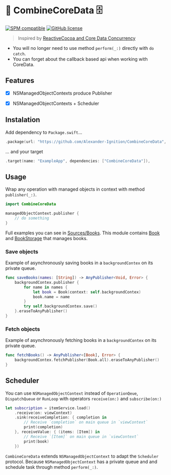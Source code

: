 # 🚜 CombineCoreData 🗄

[![SPM compatible](https://img.shields.io/badge/spm-compatible-brightgreen.svg?style=flat)](https://swift.org/package-manager)
[![GitHub license](https://img.shields.io/badge/license-MIT-lightgrey.svg)](https://github.com/Alexander-Ignition/OSLogging/blob/master/LICENSE)

> Inspired by [ReactiveCocoa and Core Data Concurrency](https://thoughtbot.com/blog/reactive-core-data)

- You will no longer need to use method `perform(_:)` directly with `do catch`.
- You can forget about the callback based api when working with CoreData.

## Features

- [x] NSManagedObjectContexts produce Publisher
- [x] NSManagedObjectContexts + Scheduler


## Instalation

Add dependency to `Package.swift`...

```swift
.package(url: "https://github.com/Alexander-Ignition/CombineCoreData", from: "0.0.2"),
```

... and your target

```swift
.target(name: "ExampleApp", dependencies: ["CombineCoreData"]),
```

## Usage

Wrap any operation with managed objects in context with method `publisher(_:)`.

```swift
import CombineCoreData

managedObjectContext.publisher {
    // do something
}
```

Full examples you can see in [Sources/Books](Sources/Books). This module contains [Book](Sources/Books/Book.swift) and [BookStorage](Sources/Books/BookStorage.swift) that manages books.

### Save objects

Example of asynchronously saving books in а `backgroundContex` on its private queue.

```swift
func saveBooks(names: [String]) -> AnyPublisher<Void, Error> {
    backgroundContex.publisher {
        for name in names {
            let book = Book(context: self.backgroundContex)
            book.name = name
        }
        try self.backgroundContex.save()
    }.eraseToAnyPublisher()
}
```

### Fetch objects

Example of asynchronously fetching books in а `backgroundContex` on its private queue.

```swift
func fetchBooks() -> AnyPublisher<[Book], Error> {
    backgroundContex.fetchPublisher(Book.all).eraseToAnyPublisher()
}
```

## Scheduler

You can use `NSManagedObjectContext` instead of `OperationQeue`, `DispatchQueue` or `RunLoop` with operators `receive(on:)` and `subscribe(on:)`

```swift
let subscription = itemService.load()
    .receive(on: viewContext)
    .sink(receiveCompletion: { completion in
        // Receive `completion` on main queue in `viewContext`
        print(completion)
    }, receiveValue: { (items: [Item]) in
        // Receive `[Item]` on main queue in `viewContext`
        print(book)
    })
```

`CombineCoreData` extends `NSManagedObjectContext` to adapt the `Scheduler` protocol. Because `NSManagedObjectContext` has a private queue and and schedule task through method `perform(_:)`.
